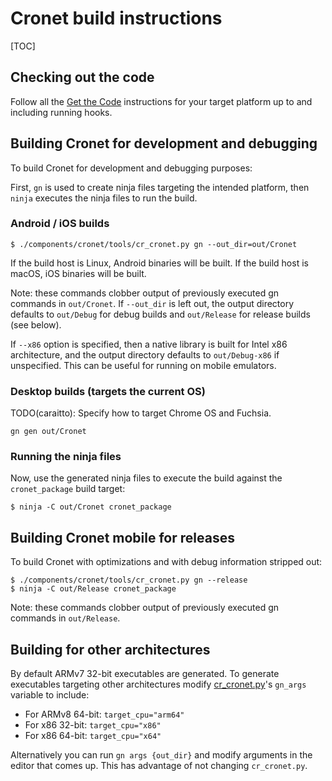 # Cronet build instructions

[TOC]

## Checking out the code

Follow all the
[Get the Code](https://www.chromium.org/developers/how-tos/get-the-code)
instructions for your target platform up to and including running hooks.

## Building Cronet for development and debugging

To build Cronet for development and debugging purposes:

First, `gn` is used to create ninja files targeting the intended platform, then
`ninja` executes the ninja files to run the build.

### Android / iOS builds

```shell
$ ./components/cronet/tools/cr_cronet.py gn --out_dir=out/Cronet
```

If the build host is Linux, Android binaries will be built. If the build host is
macOS, iOS binaries will be built.

Note: these commands clobber output of previously executed gn commands in
`out/Cronet`. If `--out_dir` is left out, the output directory defaults to
`out/Debug` for debug builds and `out/Release` for release builds (see below).

If `--x86` option is specified, then a native library is built for Intel x86
architecture, and the output directory defaults to `out/Debug-x86` if
unspecified. This can be useful for running on mobile emulators.

### Desktop builds (targets the current OS)

TODO(caraitto): Specify how to target Chrome OS and Fuchsia.

```shell
gn gen out/Cronet
```

### Running the ninja files

Now, use the generated ninja files to execute the build against the
`cronet_package` build target:

```shell
$ ninja -C out/Cronet cronet_package
```

## Building Cronet mobile for releases

To build Cronet with optimizations and with debug information stripped out:

```shell
$ ./components/cronet/tools/cr_cronet.py gn --release
$ ninja -C out/Release cronet_package
```

Note: these commands clobber output of previously executed gn commands in
`out/Release`.

## Building for other architectures

By default ARMv7 32-bit executables are generated. To generate executables
targeting other architectures modify [cr_cronet.py](tools/cr_cronet.py)'s
`gn_args` variable to include:

*   For ARMv8 64-bit: `target_cpu="arm64"`
*   For x86 32-bit: `target_cpu="x86"`
*   For x86 64-bit: `target_cpu="x64"`

Alternatively you can run `gn args {out_dir}` and modify arguments in the editor
that comes up. This has advantage of not changing `cr_cronet.py`.
